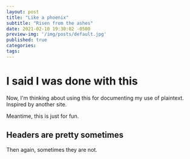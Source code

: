 ```yaml
---
layout: post
title: "Like a phoenix"
subtitle: "Risen from the ashes"
date: 2021-02-10 19:30:02 -0500
preview-img: '/img/posts/default.jpg'
published: true
categories:
tags:
---
```

# I said I was done with this
Now, I'm thinking about using this for documenting my use of plaintext. Inspired by another site.

Meantime, this is just for fun.

## Headers are pretty sometimes
Then again, sometimes they are not.